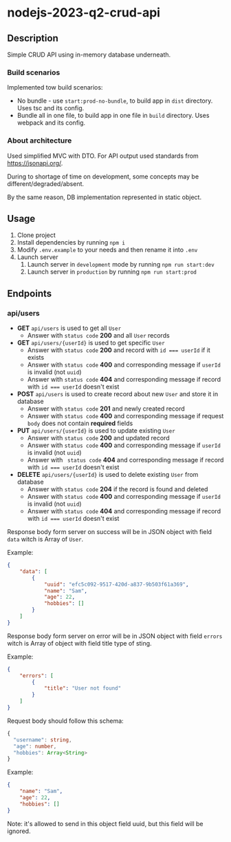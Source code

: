 # nodejs-2023-q2-crud-api

## Description

Simple CRUD API using in-memory database underneath.

### Build scenarios

Implemented tow build scenarios:

* No bundle - use ```start:prod-no-bundle```, to build app in ```dist``` directory. Uses tsc and its config.
* Bundle all in one file, to build app in one file in ```build``` directory. Uses webpack and its config.

### About architecture

Used simplified MVC with DTO.
For API output used standards from <https://jsonapi.org/>.

During to shortage of time on development, some concepts may be different/degraded/absent.

By the same reason, DB implementation represented in static object.

## Usage

1. Clone project
2. Install dependencies by running ```npm i```
3. Modify ```.env.example``` to your needs and then rename it into ```.env```
4. Launch server
    1. Launch server in ```development``` mode by running ```npm run start:dev```
    2. Launch server in ```production``` by running ```npm run start:prod```

## Endpoints

### api/users

* **GET** `api/users` is used to get all ```User```
  * Answer with `status code` **200** and all ```User``` records
* **GET** `api/users/{userId}` is used to get specific ```User```
  * Answer with `status code` **200** and record with `id === userId` if it exists
  * Answer with `status code` **400** and corresponding message if `userId` is invalid (not `uuid`)
  * Answer with `status code` **404** and corresponding message if record with `id === userId` doesn't exist
* **POST** `api/users` is used to create record about new ```User``` and store it in database
  * Answer with `status code` **201** and newly created record
  * Answer with `status code` **400** and corresponding message if request `body` does not contain **required** fields
* **PUT** `api/users/{userId}` is used to update existing ```User```
  * Answer with `status code` **200** and updated record
  * Answer with `status code` **400** and corresponding message if `userId` is invalid (not `uuid`)
  * Answer with ` status code` **404** and corresponding message if record with `id === userId` doesn't exist
* **DELETE** `api/users/{userId}` is used to delete existing ```User``` from database
  * Answer with `status code` **204** if the record is found and deleted
  * Answer with `status code` **400** and corresponding message if `userId` is invalid (not `uuid`)
  * Answer with `status code` **404** and corresponding message if record with `id === userId` doesn't exist

Response body form server on success will be in JSON object with field ```data``` witch is Array of ```User```.

Example:

```json
{
    "data": [
        {
            "uuid": "efc5c092-9517-420d-a837-9b503f61a369",
            "name": "Sam",
            "age": 22,
            "hobbies": []
        }
    ]
}
```

Response body form server on error will be in JSON object with field ```errors``` witch is Array of object with field title type of sting.

Example:

```json
{
    "errors": [
        {
            "title": "User not found"
        }
    ]
}
```

Request body should follow this schema:  

```ts
{
  "username": string,
  "age": number,
  "hobbies": Array<String>
}
```

Example:

```json
{
    "name": "Sam",
    "age": 22,
    "hobbies": []
}
```

Note: it's allowed to send in this object field uuid, but this field will be ignored.
